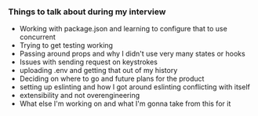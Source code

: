 ### Things to talk about during my interview
- Working with package.json and learning to configure that to use concurrent
- Trying to get testing working
- Passing around props and why I didn't use very many states or hooks
- Issues with sending request on keystrokes
- uploading .env and getting that out of my history
- Deciding on where to go and future plans for the product
- setting up eslinting and how I got around eslinting conflicting with itself
- extensibility and not overengineering
- What else I'm working on and what I'm gonna take from this for it

